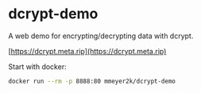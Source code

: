 # dcrypt-demo

A web demo for encrypting/decrypting data with dcrypt.

[https://dcrypt.meta.rip](https://dcrypt.meta.rip)

Start with docker:

```bash
docker run --rm -p 8888:80 mmeyer2k/dcrypt-demo
```
